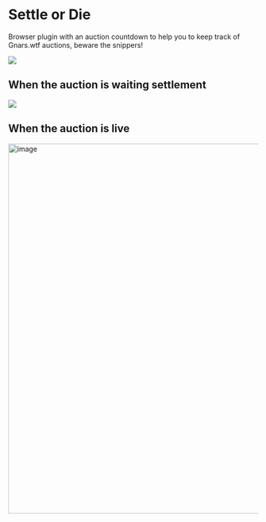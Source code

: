 # Settle or Die 

Browser plugin with an auction countdown to help you to keep track of 
Gnars.wtf auctions, beware the snippers!

![](https://www.settle.wtf/images/og.png)

## When the auction is waiting settlement
![](https://i.ibb.co/7WjSyz9/Design-sem-nome.png)

## When the auction is live

<img width="745" alt="image" src="https://github.com/sktbrd/settle-or-die/assets/116202536/a6699703-3df9-44a4-adf4-eb32a2f4e798">
